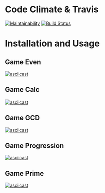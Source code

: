 # Code Climate & Travis

[![Maintainability](https://api.codeclimate.com/v1/badges/a99a88d28ad37a79dbf6/maintainability)](https://codeclimate.com/github/codeclimate/codeclimate/maintainability) [![Build Status](https://travis-ci.org/travis-ci/travis-web.svg?branch=master)](https://travis-ci.com/Cyber-Kira/frontend-project-lvl1b)

# Installation and Usage
## Game Even
[![asciicast](https://asciinema.org/a/Rk5PmTnzWUgzhoEDTkNh3PYQu.svg)](https://asciinema.org/a/Rk5PmTnzWUgzhoEDTkNh3PYQu)
## Game Calc
[![asciicast](https://asciinema.org/a/qm0eHAUj4rpL5xeT9HBPnnPGp.svg)](https://asciinema.org/a/qm0eHAUj4rpL5xeT9HBPnnPGp)
## Game GCD
[![asciicast](https://asciinema.org/a/uh9f1YyDbHRlo8kBlj1RtJTdS.svg)](https://asciinema.org/a/uh9f1YyDbHRlo8kBlj1RtJTdS)
## Game Progression
[![asciicast](https://asciinema.org/a/5swbPG7KTuycvqIV6u3Z3KtT1.svg)](https://asciinema.org/a/5swbPG7KTuycvqIV6u3Z3KtT1)
## Game Prime
[![asciicast](https://asciinema.org/a/zoC3MFP42GvMDcR0r8gPST9sR.svg)](https://asciinema.org/a/zoC3MFP42GvMDcR0r8gPST9sR)